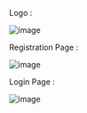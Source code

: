 Logo :

![image](https://github.com/nagasundarnagappan/fullstack/assets/99973079/1f147291-6a01-4725-9274-9d2bb510c8f0)

Registration Page :

![image](https://github.com/nagasundarnagappan/fullstack/assets/99973079/19808e8d-4e0b-4d3a-b56f-fddf04b92a1c)


Login Page :

![image](https://github.com/nagasundarnagappan/fullstack/assets/99973079/154a40ba-462c-4f8b-976f-b717664aeb81)

